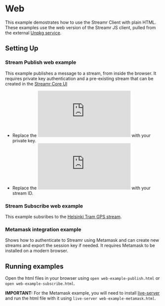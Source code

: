 # Web

This example demostrates how to use the Streamr Client with plain HTML. These examples use the web version of the Streamr JS client, pulled from the external [Unpkg service](https://unpkg.com/streamr-client).

## Setting Up

### Stream Publish web example

This example publishes a message to a stream, from inside the browser. It requires private key authentication and a pre-existing stream that can be created in the [Streamr Core UI](https://streamr.network/core)

- Replace the ![following line](https://github.com/streamr-dev/examples/blob/c2c736e25911705c0f549637a73654168bb2ec10/Web/web-example-produce.html#L23) with your private key.
- Replace the ![following line](https://github.com/streamr-dev/examples/blob/c2c736e25911705c0f549637a73654168bb2ec10/Web/web-example-publish.html#L20) with your stream ID.

### Stream Subscribe web example

This example subsribes to the [Helsinki Tram GPS stream](https://streamr.network/marketplace/products/31e8df5243ce49cfa250002f60b73e475f39b44723ca4fbcbf695198d19c6b08). 

### Metamask integration example

Shows how to authenticate to Streamr using Metamask and can create new streams and export the session key if needed. It requires Metamask to be installed on a modern browser.

## Running examples

Open the html files in your browser using `open web-example-publish.html` or `open web-example-subscribe.html`. 

**IMPORTANT:** For the Metamask example, you will need to install [live-server](https://github.com/tapio/live-server) and run the html file with it using `live-server web-example-metamask.html`.
